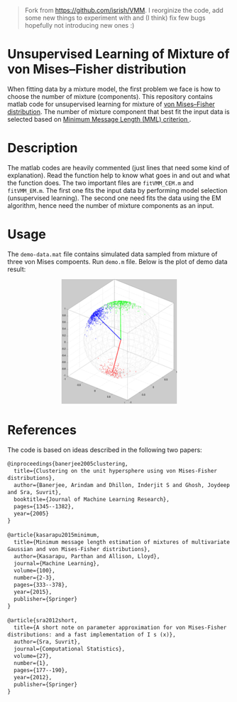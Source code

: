 > Fork from <a href="https://github.com/isrish/VMM">https://github.com/isrish/VMM</a>.
> I reorginize the code, add some new things to experiment with and (I think) fix few bugs hopefully not introducing new ones :)

# Unsupervised Learning of Mixture of von Mises–Fisher distribution

When fitting data by a mixture model, the first problem we face is how to choose the number of mixture (components). This repository contains matlab code for unsupervised learning for  mixture of <a href="https://www.wikiwand.com/en/Von_Mises%E2%80%93Fisher_distribution"> von Mises–Fisher distribution</a>. The number of mixture component that best fit the input data is selected based on <a href="https://www.wikiwand.com/en/Minimum_message_length">Minimum Message Length (MML) criterion </a>.

# Description
The matlab codes are heavily commented (just lines that need some kind of explanation). Read the function help to know what goes in and out and what the function does. The two important files are ``` fitVMM_CEM.m ``` and ``` fitVMM_EM.m```. The first one fits the input data by performing model selection (unsupervised learning). The second one need fits the data using the EM algorithm, hence need the number of mixture components as an input.   

# Usage
 The ```demo-data.mat``` file contains simulated data sampled from mixture of three von Mises compoents. Run ```demo.m``` file. Below is the plot of demo data result: 
<p align="center">
<img src="https://github.com/isrish/VMM/blob/master/transparent.png" height="280" width="260"/>
</p>

# References
The code is based on ideas described in the following two papers: 
``` 
@inproceedings{banerjee2005clustering,
  title={Clustering on the unit hypersphere using von Mises-Fisher distributions},
  author={Banerjee, Arindam and Dhillon, Inderjit S and Ghosh, Joydeep and Sra, Suvrit},
  booktitle={Journal of Machine Learning Research},
  pages={1345--1382},
  year={2005}
}

@article{kasarapu2015minimum,
  title={Minimum message length estimation of mixtures of multivariate Gaussian and von Mises-Fisher distributions},
  author={Kasarapu, Parthan and Allison, Lloyd},
  journal={Machine Learning},
  volume={100},
  number={2-3},
  pages={333--378},
  year={2015},
  publisher={Springer}
}

@article{sra2012short,
  title={A short note on parameter approximation for von Mises-Fisher distributions: and a fast implementation of I s (x)},
  author={Sra, Suvrit},
  journal={Computational Statistics},
  volume={27},
  number={1},
  pages={177--190},
  year={2012},
  publisher={Springer}
}
```

